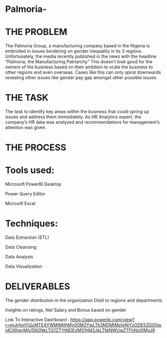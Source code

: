 # Palmoria-

# THE PROBLEM

The Palmoria Group, a manufacturing company based in the Nigeria is
embroiled in issues bordering on gender inequality in its 3 regions.
Unfortunately, the media recently published in the news with the
headline “Palmoria, the Manufacturing Patriarchy” This doesn’t look
good for the owners of the business based on their ambition to scale
the business to other regions and even overseas. Cases like this can
only spiral downwards revealing other issues like gender pay gap
amongst other possible issues.


# THE TASK 

The task to identify key areas within the business that
could spring up issues and address them immediately.
As HR Analytics expert, the company’s HR data was analyzed and recommendations
for management’s attention was given. 

# THE PROCESS

# Tools used:

  Microsoft PowerBI Desktop
  
  Power Query Editor
  
  Microsift Excel
  
# Techniques:

  Data Extraction (ETL)
  
  Data Cleansing
  
  Data Analysis
  
  Data Visualization
 
# DELIVERABLES

The gender distribution in the organization Distil to
regions and departments

Insights on ratings, Net Salary and Bonus based on gender

Link To Interactive Dashboard : https://app.powerbi.com/view?r=eyJrIjoiYjQzMTE4YWMtMjlhMy00M2YwLTk3NDMtMzIxNjYzODE5ZGI2IiwidCI6IjgyMjU5N2NkLTQ1ZTYtNDEzMS1hM2JkLTNiNWUwZTFhNzI0MyJ9
